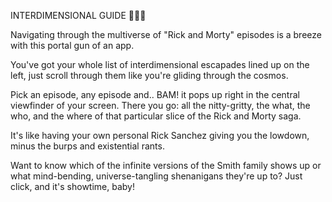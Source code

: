 INTERDIMENSIONAL GUIDE 🚀🚀🚀

Navigating through the multiverse of "Rick and Morty" episodes is a breeze with this portal gun of an app.

You've got your whole list of interdimensional escapades lined up on the left, just scroll through them like you're gliding through the cosmos.

Pick an episode, any episode and.. BAM! it pops up right in the central viewfinder of your screen. There you go: all the nitty-gritty, the what, the who, and the where of that particular slice of the Rick and Morty saga.

It's like having your own personal Rick Sanchez giving you the lowdown, minus the burps and existential rants.

Want to know which of the infinite versions of the Smith family shows up or what mind-bending, universe-tangling shenanigans they're up to? Just click, and it's showtime, baby!

